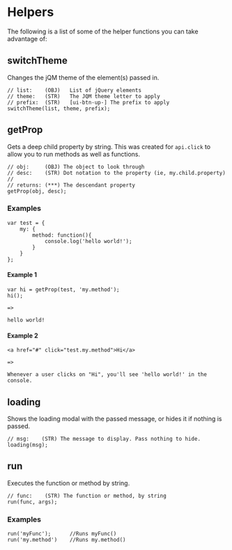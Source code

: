 # Helpers
The following is a list of some of the helper functions you can take advantage of:

## switchTheme
Changes the jQM theme of the element(s) passed in.

    // list:    (OBJ)   List of jQuery elements
    // theme:   (STR)   The JQM theme letter to apply
    // prefix:  (STR)   [ui-btn-up-] The prefix to apply
    switchTheme(list, theme, prefix);

## getProp
Gets a deep child property by string. This was created for `api.click` to allow you to run methods as well as functions.

    // obj:     (OBJ) The object to look through
    // desc:    (STR) Dot notation to the property (ie, my.child.property)
    // 
    // returns: (***) The descendant property
    getProp(obj, desc);

### Examples
    var test = {
        my: {
            method: function(){
                console.log('hello world!');
            }
        }
    };

#### Example 1
    var hi = getProp(test, 'my.method');
    hi();

    => 

    hello world!

#### Example 2
    <a href="#" click="test.my.method">Hi</a>

    =>

    Whenever a user clicks on "Hi", you'll see 'hello world!' in the console.

## loading
Shows the loading modal with the passed message, or hides it if nothing is passed.

    // msg:    (STR) The message to display. Pass nothing to hide.
    loading(msg);

## run
Executes the function or method by string.

    // func:    (STR) The function or method, by string
    run(func, args);

### Examples
    run('myFunc');      //Runs myFunc()
    run('my.method')    //Runs my.method()